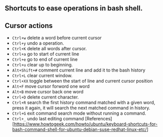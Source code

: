 Shortcuts to ease operations in bash shell.
---
## Cursor actions
- `Ctrl+w` delete a word before current cursor
- `Ctrl+y` undo a operation.
- `Ctrl+K` delete all words after cursor.
- `Ctrl+a` go to start of current line
- `Ctrl+e` go to end of current line
- `Ctrl+u` clear up to beginning.
- `Alt+Shift+#` comment current line and add it to the bash history
- `Ctrl+L` clear current window.
- `Ctrl+XX` toggle between the start of line and current cursor position
- `Alt+F` move cursor forword one word
- `Alt+B` move cursor back one word
- `Ctrl+D` delete current character.
- `Ctrl+R` search the first history command matched with a given word, press it again, it will search the next matched command in history.
- `Ctrl+G` exit command search mode without running a command.
- `Ctrl+_` undo last editing command
[References][<https://www.howtogeek.com/howto/ubuntu/keyboard-shortcuts-for-bash-command-shell-for-ubuntu-debian-suse-redhat-linux-etc/>]
